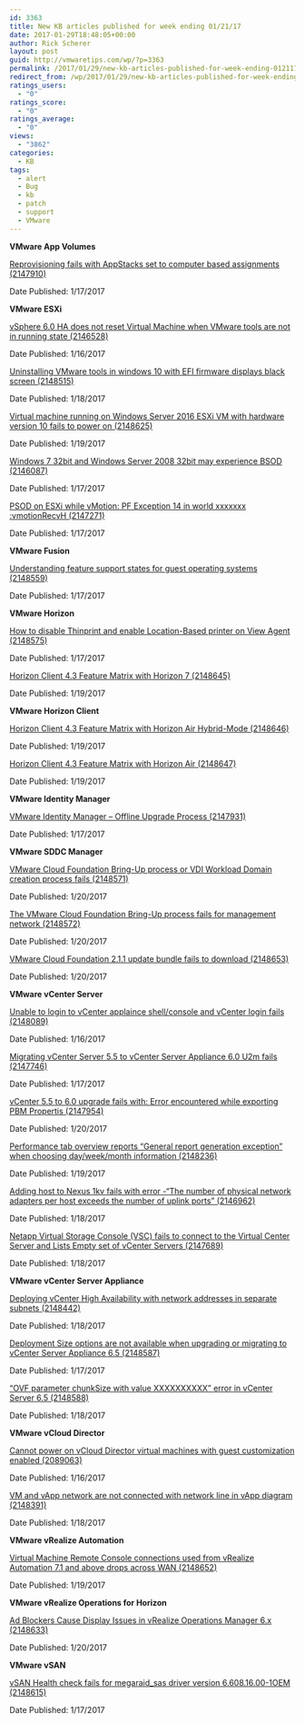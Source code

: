 ```yaml
---
id: 3363
title: New KB articles published for week ending 01/21/17
date: 2017-01-29T18:48:05+00:00
author: Rick Scherer
layout: post
guid: http://vmwaretips.com/wp/?p=3363
permalink: /2017/01/29/new-kb-articles-published-for-week-ending-012117/
redirect_from: /wp/2017/01/29/new-kb-articles-published-for-week-ending-012117/
ratings_users:
  - "0"
ratings_score:
  - "0"
ratings_average:
  - "0"
views:
  - "3862"
categories:
  - KB
tags:
  - alert
  - Bug
  - kb
  - patch
  - support
  - VMware
---
```

**VMware App Volumes** 
  
<a href="https://kb.vmware.com/kb/2147910" name="&lpos=apps_scodevmw : 12">Reprovisioning fails with AppStacks set to computer based assignments (2147910)</a>
  
Date Published: 1/17/2017

**VMware ESXi**
  
<a href="https://kb.vmware.com/kb/2146528" name="&lpos=apps_scodevmw : 13">vSphere 6.0 HA does not reset Virtual Machine when VMware tools are not in running state (2146528)</a>
  
Date Published: 1/16/2017
  
[Uninstalling VMware tools in windows 10 with EFI firmware displays black screen (2148515)](https://kb.vmware.com/kb/2148515)
  
Date Published: 1/18/2017
  
[Virtual machine running on Windows Server 2016 ESXi VM with hardware version 10 fails to power on (2148625)](https://kb.vmware.com/kb/2148625)
  
Date Published: 1/19/2017
  
[Windows 7 32bit and Windows Server 2008 32bit may experience BSOD (2146087)](https://kb.vmware.com/kb/2146087)
  
Date Published: 1/17/2017
  
[PSOD on ESXi while vMotion: PF Exception 14 in world xxxxxxx :vmotionRecvH (2147271)](https://kb.vmware.com/kb/2147271)
  
Date Published: 1/17/2017

**VMware Fusion**
  
[Understanding feature support states for guest operating systems (2148559)](https://kb.vmware.com/kb/2148559)
  
Date Published: 1/17/2017



**VMware Horizon** 
  
[How to disable Thinprint and enable Location-Based printer on View Agent (2148575)](https://kb.vmware.com/kb/2148575)
  
Date Published: 1/17/2017
  
[Horizon Client 4.3 Feature Matrix with Horizon 7 (2148645)](https://kb.vmware.com/kb/2148645)
  
Date Published: 1/19/2017

**VMware Horizon Client**
  
[Horizon Client 4.3 Feature Matrix with Horizon Air Hybrid-Mode (2148646)](https://kb.vmware.com/kb/2148646)
  
Date Published: 1/19/2017
  
[Horizon Client 4.3 Feature Matrix with Horizon Air (2148647)](https://kb.vmware.com/kb/2148647)
  
Date Published: 1/19/2017

**VMware Identity Manager** 
  
<a href="https://kb.vmware.com/kb/2147931" name="&lpos=apps_scodevmw : 23">VMware Identity Manager – Offline Upgrade Process (2147931)</a>
  
Date Published: 1/17/2017

**VMware SDDC Manager** 
  
[VMware Cloud Foundation Bring-Up process or VDI Workload Domain creation process fails (2148571)](https://kb.vmware.com/kb/2148571)
  
Date Published: 1/20/2017
  
[The VMware Cloud Foundation Bring-Up process fails for management network (2148572)](https://kb.vmware.com/kb/2148572)
  
Date Published: 1/20/2017
  
[VMware Cloud Foundation 2.1.1 update bundle fails to download (2148653)](https://kb.vmware.com/kb/2148653)
  
Date Published: 1/20/2017

**VMware vCenter Server**
  
[Unable to login to vCenter applaince shell/console and vCenter login fails (2148089)](https://kb.vmware.com/kb/2148089)
  
Date Published: 1/16/2017
  
[Migrating vCenter Server 5.5 to vCenter Server Appliance 6.0 U2m fails (2147746)](https://kb.vmware.com/kb/2147746)
  
Date Published: 1/17/2017
  
[vCenter 5.5 to 6.0 upgrade fails with: Error encountered while exporting PBM Propertis (2147954)](https://kb.vmware.com/kb/2147954)
  
Date Published: 1/20/2017
  
[Performance tab overview reports “General report generation exception” when choosing day/week/month information (2148236)](https://kb.vmware.com/kb/2148236)
  
Date Published: 1/19/2017
  
[Adding host to Nexus 1kv fails with error -“The number of physical network adapters per host exceeds the number of uplink ports” (2146962)](https://kb.vmware.com/kb/2146962)
  
Date Published: 1/18/2017
  
[Netapp Virtual Storage Console (VSC) fails to connect to the Virtual Center Server and Lists Empty set of vCenter Servers (2147689)](https://kb.vmware.com/kb/2147689)
  
Date Published: 1/18/2017

**VMware vCenter Server Appliance** 
  
[Deploying vCenter High Availability with network addresses in separate subnets (2148442)](https://kb.vmware.com/kb/2148442)
  
Date Published: 1/18/2017
  
[Deployment Size options are not available when upgrading or migrating to vCenter Server Appliance 6.5 (2148587)](https://kb.vmware.com/kb/2148587)
  
Date Published: 1/17/2017
  
<a href="https://kb.vmware.com/kb/2148588" name="&lpos=apps_scodevmw : 35">“OVF parameter chunkSize with value XXXXXXXXXX” error in vCenter Server 6.5 (2148588)</a>
  
Date Published: 1/18/2017

**VMware vCloud Director**
  
<a href="https://kb.vmware.com/kb/2089063" name="&lpos=apps_scodevmw : 36">Cannot power on vCloud Director virtual machines with guest customization enabled (2089063)</a>
  
Date Published: 1/16/2017
  
<a href="https://kb.vmware.com/kb/2148391" name="&lpos=apps_scodevmw : 37">VM and vApp network are not connected with network line in vApp diagram (2148391)</a>
  
Date Published: 1/18/2017

**VMware vRealize Automation**
  
<a href="https://kb.vmware.com/kb/2148652" name="&lpos=apps_scodevmw : 38">Virtual Machine Remote Console connections used from vRealize Automation 7.1 and above drops across WAN (2148652)</a>
  
Date Published: 1/19/2017

**VMware vRealize Operations for Horizon**
  
<a href="https://kb.vmware.com/kb/2148633" name="&lpos=apps_scodevmw : 39">Ad Blockers Cause Display Issues in vRealize Operations Manager 6.x (2148633)</a>
  
Date Published: 1/20/2017

**VMware vSAN** 
  
<a href="https://kb.vmware.com/kb/2148615" name="&lpos=apps_scodevmw : 40">vSAN Health check fails for megaraid_sas driver version 6.608.16.00-1OEM (2148615)</a>
  
Date Published: 1/17/2017